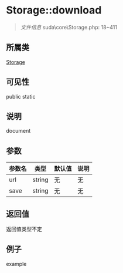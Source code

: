 # Storage::download

> *文件信息* suda\core\Storage.php: 18~411
## 所属类 

[Storage](../Storage.md)

## 可见性

  public  static
## 说明

document

## 参数

| 参数名 | 类型 | 默认值 | 说明 |
|--------|-----|-------|-------|
| url |  string | 无 | 无 |
| save |  string | 无 | 无 |

## 返回值
返回值类型不定

## 例子

example